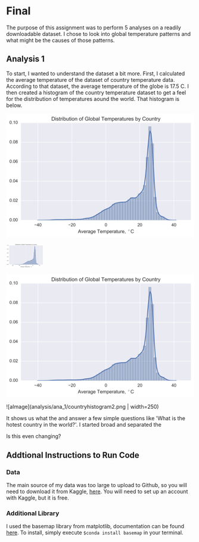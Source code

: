 # Final
The purpose of this assignment was to perform 5 analyses on a readily downloadable dataset. I chose to look into global temperature patterns and what might be the causes of those patterns.

## Analysis 1
To start, I wanted to understand the dataset a bit more. First, I calculated the average temperature of the dataset of country temperature data. According to that dataset, the average temperature of the globe is 17.5 C. I then created a histogram of the country temperature dataset to get a feel for the distribution of temperatures aound the world. That histogram is below.

![Image of LogLogEmails](analysis/ana_1/countryhistogram.png)

<img src="analysis/ana_1/countryhistogram.png" width="100">

![Image](analysis/ana_1/countryhistogram.svg)

![aImage](analysis/ana_1/countryhistogram2.png | width=250)

It shows us what the and answer a few simple questions like 'What is the hotest country in the world?'. I started broad and separated the 

Is this even changing?

## Addtional Instructions to Run Code
### Data
The main source of my data was too large to upload to Github, so you will need to download it from Kaggle, [here](https://www.kaggle.com/berkeleyearth/climate-change-earth-surface-temperature-data). You will need to set up an account with Kaggle, but it is free.

### Additional Library
I used the basemap library from matplotlib, documentation can be found [here](https://matplotlib.org/basemap/). To install, simply execute `$conda install basemap` in your terminal.


